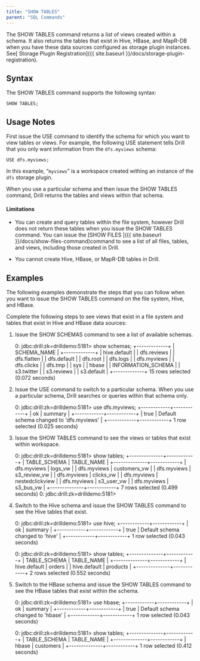 ```yaml
---
title: "SHOW TABLES"
parent: "SQL Commands"
---
```

The SHOW TABLES command returns a list of views created within a schema. It
also returns the tables that exist in Hive, HBase, and MapR-DB when you have
these data sources configured as storage plugin instances. See[ Storage Plugin
Registration]({{ site.baseurl }}/docs/storage-plugin-registration).

## Syntax

The SHOW TABLES command supports the following syntax:

    SHOW TABLES;

## Usage Notes

First issue the USE command to identify the schema for which you want to view
tables or views. For example, the following USE statement tells Drill that you
only want information from the `dfs.myviews` schema:

    USE dfs.myviews;

In this example, “`myviews`” is a workspace created withing an instance of the
`dfs` storage plugin.

When you use a particular schema and then issue the SHOW TABLES command, Drill
returns the tables and views within that schema.

#### Limitations

  * You can create and query tables within the file system, however Drill does not return these tables when you issue the SHOW TABLES command. You can issue the [SHOW FILES ]({{ site.baseurl }}/docs/show-files-command)command to see a list of all files, tables, and views, including those created in Drill. 

  * You cannot create Hive, HBase, or MapR-DB tables in Drill. 

## Examples

The following examples demonstrate the steps that you can follow when you want
to issue the SHOW TABLES command on the file system, Hive, and HBase.  
  
Complete the following steps to see views that exist in a file system and
tables that exist in Hive and HBase data sources:

  1. Issue the SHOW SCHEMAS command to see a list of available schemas.

        0: jdbc:drill:zk=drilldemo:5181> show schemas;
        +-------------+
        | SCHEMA_NAME |
        +-------------+
        | hive.default |
        | dfs.reviews |
        | dfs.flatten |
        | dfs.default |
        | dfs.root  |
        | dfs.logs  |
        | dfs.myviews   |
        | dfs.clicks  |
        | dfs.tmp   |
        | sys       |
        | hbase     |
        | INFORMATION_SCHEMA |
        | s3.twitter  |
        | s3.reviews  |
        | s3.default  |
        +-------------+
        15 rows selected (0.072 seconds)

  2. Issue the USE command to switch to a particular schema. When you use a particular schema, Drill searches or queries within that schema only. 

        0: jdbc:drill:zk=drilldemo:5181> use dfs.myviews;
        +------------+------------+
        |   ok  |  summary   |
        +------------+------------+
        | true      | Default schema changed to 'dfs.myviews' |
        +------------+------------+
        1 row selected (0.025 seconds)

  3. Issue the SHOW TABLES command to see the views or tables that exist within workspace.

        0: jdbc:drill:zk=drilldemo:5181> show tables;
        +--------------+------------+
        | TABLE_SCHEMA | TABLE_NAME |
        +--------------+------------+
        | dfs.myviews   | logs_vw   |
        | dfs.myviews   | customers_vw |
        | dfs.myviews   | s3_review_vw |
        | dfs.myviews   | clicks_vw  |
        | dfs.myviews   | nestedclickview |
        | dfs.myviews   | s3_user_vw |
        | dfs.myviews   | s3_bus_vw  |
        +--------------+------------+
        7 rows selected (0.499 seconds)
        0: jdbc:drill:zk=drilldemo:5181>

  4. Switch to the Hive schema and issue the SHOW TABLES command to see the Hive tables that exist.

        0: jdbc:drill:zk=drilldemo:5181> use hive;
        +------------+------------+
        |   ok  |  summary   |
        +------------+------------+
        | true      | Default schema changed to 'hive' |
        +------------+------------+
        1 row selected (0.043 seconds)
         
        0: jdbc:drill:zk=drilldemo:5181> show tables;
        +--------------+------------+
        | TABLE_SCHEMA | TABLE_NAME |
        +--------------+------------+
        | hive.default | orders     |
        | hive.default | products   |
        +--------------+------------+
        2 rows selected (0.552 seconds)

  5. Switch to the HBase schema and issue the SHOW TABLES command to see the HBase tables that exist within the schema.

        0: jdbc:drill:zk=drilldemo:5181> use hbase;
        +------------+------------+
        |   ok  |  summary   |
        +------------+------------+
        | true      | Default schema changed to 'hbase' |
        +------------+------------+
        1 row selected (0.043 seconds)
         
         
        0: jdbc:drill:zk=drilldemo:5181> show tables;
        +--------------+------------+
        | TABLE_SCHEMA | TABLE_NAME |
        +--------------+------------+
        | hbase     | customers  |
        +--------------+------------+
        1 row selected (0.412 seconds)

  

  

